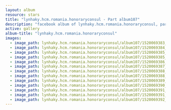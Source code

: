 ```yaml
---
layout: album
resource: stars
title: "lynhaky.hcm.romania.honoraryconsul - Part album107"
description: "facebook album of lynhaky.hcm.romania.honoraryconsul, part album107."
active: gallery
album-title: "lynhaky.hcm.romania.honoraryconsul"
images:
  - image_path: lynhaky.hcm.romania.honoraryconsul/album107/1520069383_8u9a8190.jpg
  - image_path: lynhaky.hcm.romania.honoraryconsul/album107/1520069384_8u9a8205.jpg
  - image_path: lynhaky.hcm.romania.honoraryconsul/album107/1520069385_8u9a8210.jpg
  - image_path: lynhaky.hcm.romania.honoraryconsul/album107/1520069385_8u9a8221.jpg
  - image_path: lynhaky.hcm.romania.honoraryconsul/album107/1520069386_8u9a8233.jpg
  - image_path: lynhaky.hcm.romania.honoraryconsul/album107/1520069387_8u9a8238.jpg
  - image_path: lynhaky.hcm.romania.honoraryconsul/album107/1520069388_8u9a8253.jpg
  - image_path: lynhaky.hcm.romania.honoraryconsul/album107/1520069388_8u9a8285.jpg
  - image_path: lynhaky.hcm.romania.honoraryconsul/album107/1520069389_8u9a8298.jpg
  - image_path: lynhaky.hcm.romania.honoraryconsul/album107/1520069390_8u9a8336.jpg
  - image_path: lynhaky.hcm.romania.honoraryconsul/album107/1520069391_8u9a8338.jpg
  - image_path: lynhaky.hcm.romania.honoraryconsul/album107/1520069391_8u9a8345.jpg
  - image_path: lynhaky.hcm.romania.honoraryconsul/album107/1520069392_8u9a8381.jpg
---
```

